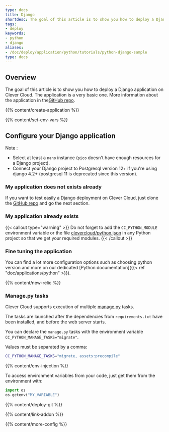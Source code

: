 ```yaml
---
type: docs
title: Django
shortdesc: The goal of this article is to show you how to deploy a Django application on Clever Cloud.
tags:
- deploy
keywords:
- python
- django
aliases:
- /doc/deploy/application/python/tutorials/python-django-sample
type: docs
---
```



## Overview

The goal of this article is to show you how to deploy a Django application on Clever Cloud.
The application is a very basic one. More information about the application in the[GitHub repo](https://github.com/CleverCloud/django-example).

{{% content/create-application %}}

 {{% content/set-env-vars %}}

## Configure your Django application

Note :

- Select at least a `nano` instance (`pico` doesn't have enough resources for a Django project).
- Connect your Django project to Postgresql version 12+ if you're using django 4.2+ (postgresql 11 is deprecated since this version).

### My application does not exists already

If you want to test easily a Django deployment on Clever Cloud, just clone the [GitHub repo](https://github.com/CleverCloud/django-example) and go the next section.

### My application already exists

{{< callout type="warning" >}}
  Do not forget to add the `CC_PYTHON_MODULE` environment variable  or the file [clevercloud/python.json](https://github.com/CleverCloud/django-example/blob/master/clevercloud/python.json) in any Python project so that we get your required modules.
{{< /callout >}}

### Fine tuning the application

You can find a lot more configuration options such as choosing python version and more on our dedicated [Python documentation]({{< ref "doc/applications/python" >}}).

 {{% content/new-relic %}}

### Manage.py tasks

Clever Cloud supports execution of multiple [manage.py](https://docs.djangoproject.com/fr/3.2/ref/django-admin/) tasks.

The tasks are launched after the dependencies from `requirements.txt` have been installed, and before the web server starts.

You can declare the `manage.py` tasks with the environment variable `CC_PYTHON_MANAGE_TASKS="migrate"`.

Values must be separated by a comma:

```bash
CC_PYTHON_MANAGE_TASKS="migrate, assets:precompile"
```

 {{% content/env-injection %}}

To access environment variables from your code, just get them from the environment with:

```python
import os
os.getenv("MY_VARIABLE")
```

 {{% content/deploy-git %}}

 {{% content/link-addon %}}

{{% content/more-config %}}
